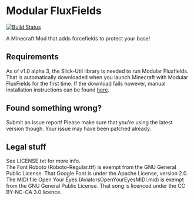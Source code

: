 Modular FluxFields
==================

[![Build Status](https://travis-ci.org/CraftedCart/Modular-FluxFields.svg)](https://travis-ci.org/CraftedCart/Modular-FluxFields)

A Minecraft Mod that adds forcefields to protect your base!

## Requirements
As of v1.0 alpha 3, the Slick-Util library is needed to run Modular Fluxfields. That is automatically downloaded when you launch Minecraft with Modular FluxFields for the first time. If the download fails however, manual installation instructions can be found [here](http://craftedcart.github.io/Modular-FluxFields/documentation/manualDepInstall.html).

## Found something wrong?
Submit an issue report! Please make sure that you're using the latest version though. Your issue may have been patched already.

## Legal stuff
See LICENSE.txt for more info.  
The Font Roboto (Roboto-Regular.ttf) is exempt from the GNU General Public License. That Google Font is under the Apache License, version 2.0.  
The MIDI file Open Your Eyes (AviatorsOpenYourEyesMIDI.mid) is exempt from the GNU General Public License. That song is licenced under the CC BY-NC-CA 3.0 licence.  
